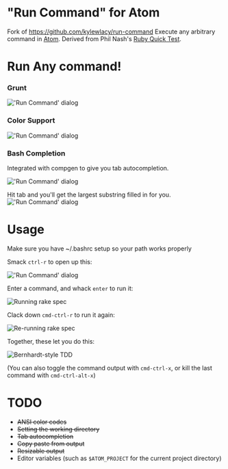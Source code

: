# "Run Command" for Atom
Fork of https://github.com/kylewlacy/run-command
Execute any arbitrary command in [Atom](http://atom.io). Derived from Phil Nash's [Ruby Quick Test](https://github.com/philnash/ruby-quick-test).

# Run Any command!
### Grunt
!['Run Command' dialog](https://raw.githubusercontent.com/nathanjohnson320/run-command2/master/screenshots/grunt.png)

### Color Support
!['Run Command' dialog](https://raw.githubusercontent.com/nathanjohnson320/run-command2/master/screenshots/colors.png)

### Bash Completion
Integrated with compgen to give you tab autocompletion.

!['Run Command' dialog](https://raw.githubusercontent.com/nathanjohnson320/run-command2/master/screenshots/bash_support.png)

Hit tab and you'll get the largest substring filled in for you.
!['Run Command' dialog](https://raw.githubusercontent.com/nathanjohnson320/run-command2/master/screenshots/auto_complete.png)

# Usage

Make sure you have ~/.bashrc setup so your path works properly

Smack `ctrl-r` to open up this:

!['Run Command' dialog](https://raw.githubusercontent.com/kylewlacy/run-command/master/screenshots/run-command.gif)

Enter a command, and whack `enter` to run it:

![Running `rake spec`](https://raw.githubusercontent.com/kylewlacy/run-command/master/screenshots/run.gif)

Clack down `cmd-ctrl-r` to run it again:

![Re-running `rake spec`](https://raw.githubusercontent.com/kylewlacy/run-command/master/screenshots/re-run.gif)

Together, these let you do this:

![Bernhardt-style TDD](https://raw.githubusercontent.com/kylewlacy/run-command/master/screenshots/tdd.gif)

(You can also toggle the command output with `cmd-ctrl-x`, or kill the last command with `cmd-ctrl-alt-x`)

# TODO
- ~~ANSI color codes~~
- ~~Setting the working directory~~
- ~~Tab autocompletion~~
- ~~Copy paste from output~~
- ~~Resizable output~~
- Editor variables (such as `$ATOM_PROJECT` for the current project directory)

